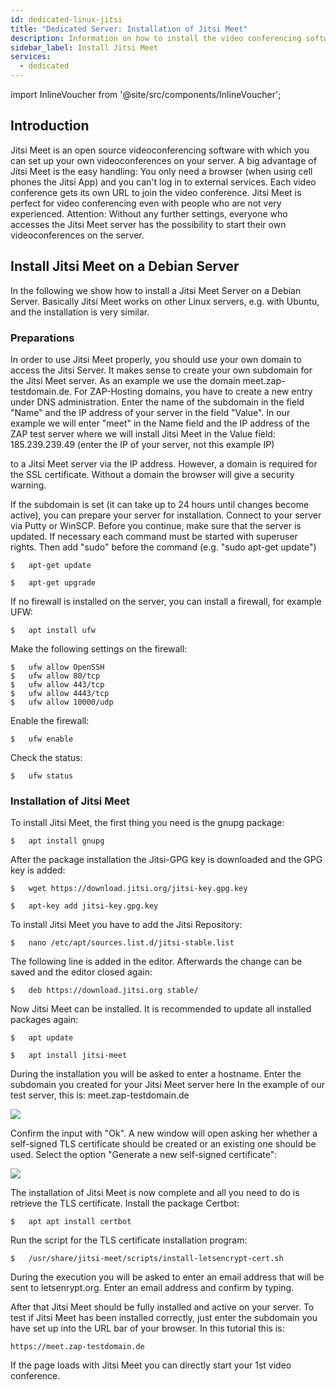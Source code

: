 ```yaml
---
id: dedicated-linux-jitsi
title: "Dedicated Server: Installation of Jitsi Meet"
description: Information on how to install the video conferencing software Jitsi Meet on your server from ZAP-Hosting - ZAP-Hosting.com documentation
sidebar_label: Install Jitsi Meet
services:
  - dedicated
---
```


import InlineVoucher from '@site/src/components/InlineVoucher';

## Introduction

Jitsi Meet is an open source videoconferencing software with which you can set up your own videoconferences on your server. A big advantage of Jitsi Meet is the easy handling: You only need a browser (when using cell phones the Jitsi App) and you can't log in to external services. Each video conference gets its own URL to join the video conference. Jitsi Meet is perfect for video conferencing even with people who are not very experienced.
Attention: Without any further settings, everyone who accesses the Jitsi Meet server has the possibility to start their own videoconferences on the server.

<InlineVoucher />

## Install Jitsi Meet on a Debian Server

In the following we show how to install a Jitsi Meet Server on a Debian Server. Basically Jitsi Meet works on other Linux servers, e.g. with Ubuntu, and the installation is very similar.

### Preparations

In order to use Jitsi Meet properly, you should use your own domain to access the Jitsi Server. It makes sense to create your own subdomain for the Jitsi Meet server. As an example we use the domain meet.zap-testdomain.de.
For ZAP-Hosting domains, you have to create a new entry under DNS administration. Enter the name of the subdomain in the field "Name" and the IP address of your server in the field "Value". In our example we will enter "meet" in the Name field and the IP address of the ZAP test server where we will install Jitsi Meet in the Value field: 185.239.239.49 (enter the IP of your server, not this example IP)


to a Jitsi Meet server via the IP address. However, a domain is required for the SSL certificate. Without a domain the browser will give a security warning.

If the subdomain is set (it can take up to 24 hours until changes become active), you can prepare your server for installation.
Connect to your server via Putty or WinSCP.
Before you continue, make sure that the server is updated. If necessary each command must be started with superuser rights. Then add "sudo" before the command (e.g. "sudo apt-get update")

```
$	apt-get update
```
```
$	apt-get upgrade
```

If no firewall is installed on the server, you can install a firewall, for example UFW:
```
$	apt install ufw
```

Make the following settings on the firewall:

```
$	ufw allow OpenSSH
$	ufw allow 80/tcp
$	ufw allow 443/tcp
$	ufw allow 4443/tcp
$	ufw allow 10000/udp
```

Enable the firewall:
```
$	ufw enable
```

Check the status:
```
$	ufw status
```

### Installation of Jitsi Meet

To install Jitsi Meet, the first thing you need is the gnupg package:
```
$	apt install gnupg
```

After the package installation the Jitsi-GPG key is downloaded and the GPG key is added:
```
$	wget https://download.jitsi.org/jitsi-key.gpg.key
```
```
$	apt-key add jitsi-key.gpg.key
```

To install Jitsi Meet you have to add the Jitsi Repository:
```
$	nano /etc/apt/sources.list.d/jitsi-stable.list
```

The following line is added in the editor. Afterwards the change can be saved and the editor closed again:
```
$	deb https://download.jitsi.org stable/
```

Now Jitsi Meet can be installed. It is recommended to update all installed packages again:
```
$	apt update
```
```
$	apt install jitsi-meet
```

During the installation you will be asked to enter a hostname. Enter the subdomain you created for your Jitsi Meet server here In the example of our test server, this is: meet.zap-testdomain.de

![](https://screensaver01.zap-hosting.com/index.php/s/jHEGSQARQrDKLoz/preview)


Confirm the input with "Ok". A new window will open asking her whether a self-signed TLS certificate should be created or an existing one should be used. Select the option "Generate a new self-signed certificate":

![](https://screensaver01.zap-hosting.com/index.php/s/QWmYp3gdXMnBdnC/preview)


The installation of Jitsi Meet is now complete and all you need to do is retrieve the TLS certificate.
Install the package Certbot:
```
$	apt apt install certbot
```

Run the script for the TLS certificate installation program:
```
$	/usr/share/jitsi-meet/scripts/install-letsencrypt-cert.sh
```

During the execution you will be asked to enter an email address that will be sent to letsenrypt.org. Enter an email address and confirm by typing.


After that Jitsi Meet should be fully installed and active on your server. To test if Jitsi Meet has been installed correctly, just enter the subdomain you have set up into the URL bar of your browser. In this tutorial this is:
```
https://meet.zap-testdomain.de
```

If the page loads with Jitsi Meet you can directly start your 1st video conference.

<InlineVoucher />
